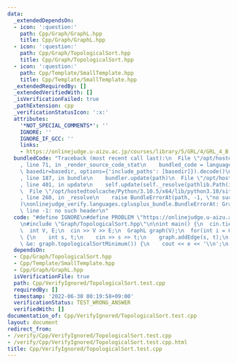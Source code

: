 ```yaml
---
data:
  _extendedDependsOn:
  - icon: ':question:'
    path: Cpp/Graph/GraphL.hpp
    title: Cpp/Graph/GraphL.hpp
  - icon: ':question:'
    path: Cpp/Graph/TopologicalSort.hpp
    title: Cpp/Graph/TopologicalSort.hpp
  - icon: ':question:'
    path: Cpp/Template/SmallTemplate.hpp
    title: Cpp/Template/SmallTemplate.hpp
  _extendedRequiredBy: []
  _extendedVerifiedWith: []
  _isVerificationFailed: true
  _pathExtension: cpp
  _verificationStatusIcon: ':x:'
  attributes:
    '*NOT_SPECIAL_COMMENTS*': ''
    IGNORE: ''
    IGNORE_IF_GCC: ''
    links:
    - https://onlinejudge.u-aizu.ac.jp/courses/library/5/GRL/4/GRL_4_B
  bundledCode: "Traceback (most recent call last):\n  File \"/opt/hostedtoolcache/Python/3.10.5/x64/lib/python3.10/site-packages/onlinejudge_verify/documentation/build.py\"\
    , line 71, in _render_source_code_stat\n    bundled_code = language.bundle(stat.path,\
    \ basedir=basedir, options={'include_paths': [basedir]}).decode()\n  File \"/opt/hostedtoolcache/Python/3.10.5/x64/lib/python3.10/site-packages/onlinejudge_verify/languages/cplusplus.py\"\
    , line 187, in bundle\n    bundler.update(path)\n  File \"/opt/hostedtoolcache/Python/3.10.5/x64/lib/python3.10/site-packages/onlinejudge_verify/languages/cplusplus_bundle.py\"\
    , line 401, in update\n    self.update(self._resolve(pathlib.Path(included), included_from=path))\n\
    \  File \"/opt/hostedtoolcache/Python/3.10.5/x64/lib/python3.10/site-packages/onlinejudge_verify/languages/cplusplus_bundle.py\"\
    , line 260, in _resolve\n    raise BundleErrorAt(path, -1, \"no such header\"\
    )\nonlinejudge_verify.languages.cplusplus_bundle.BundleErrorAt: Graph/TopologicalSort.hpp:\
    \ line -1: no such header\n"
  code: "#define IGNORE\n#define PROBLEM \"https://onlinejudge.u-aizu.ac.jp/courses/library/5/GRL/4/GRL_4_B\"\
    \n#include \"Graph/TopologicalSort.hpp\"\n\nint main() {\n  cin.tie(0);\n  ios::sync_with_stdio(false);\n\
    \  int V, E;\n  cin >> V >> E;\n  GraphL graph(V);\n  for(int i = 0; i < E; ++i)\
    \ {\n    int s, t;\n    cin >> s >> t;\n    graph.addEdge(s, t);\n  }\n  for(auto\
    \ &e: graph.topologicalSortMinimum()) {\n    cout << e << '\\n';\n  }\n}"
  dependsOn:
  - Cpp/Graph/TopologicalSort.hpp
  - Cpp/Template/SmallTemplate.hpp
  - Cpp/Graph/GraphL.hpp
  isVerificationFile: true
  path: Cpp/VerifyIgnored/TopologicalSort.test.cpp
  requiredBy: []
  timestamp: '2022-06-30 00:19:58+09:00'
  verificationStatus: TEST_WRONG_ANSWER
  verifiedWith: []
documentation_of: Cpp/VerifyIgnored/TopologicalSort.test.cpp
layout: document
redirect_from:
- /verify/Cpp/VerifyIgnored/TopologicalSort.test.cpp
- /verify/Cpp/VerifyIgnored/TopologicalSort.test.cpp.html
title: Cpp/VerifyIgnored/TopologicalSort.test.cpp
---
```

